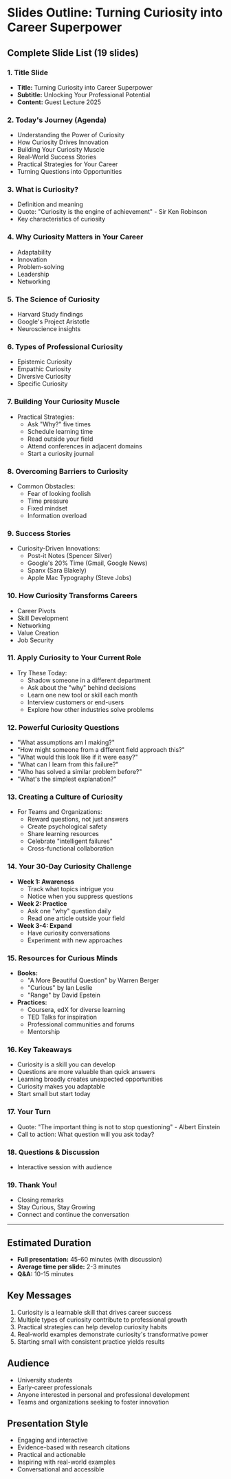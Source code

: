 # Slides Outline: Turning Curiosity into Career Superpower

## Complete Slide List (19 slides)

### 1. Title Slide
- **Title:** Turning Curiosity into Career Superpower
- **Subtitle:** Unlocking Your Professional Potential
- **Content:** Guest Lecture 2025

### 2. Today's Journey (Agenda)
- Understanding the Power of Curiosity
- How Curiosity Drives Innovation
- Building Your Curiosity Muscle
- Real-World Success Stories
- Practical Strategies for Your Career
- Turning Questions into Opportunities

### 3. What is Curiosity?
- Definition and meaning
- Quote: "Curiosity is the engine of achievement" - Sir Ken Robinson
- Key characteristics of curiosity

### 4. Why Curiosity Matters in Your Career
- Adaptability
- Innovation
- Problem-solving
- Leadership
- Networking

### 5. The Science of Curiosity
- Harvard Study findings
- Google's Project Aristotle
- Neuroscience insights

### 6. Types of Professional Curiosity
- Epistemic Curiosity
- Empathic Curiosity
- Diversive Curiosity
- Specific Curiosity

### 7. Building Your Curiosity Muscle
- Practical Strategies:
  - Ask "Why?" five times
  - Schedule learning time
  - Read outside your field
  - Attend conferences in adjacent domains
  - Start a curiosity journal

### 8. Overcoming Barriers to Curiosity
- Common Obstacles:
  - Fear of looking foolish
  - Time pressure
  - Fixed mindset
  - Information overload

### 9. Success Stories
- Curiosity-Driven Innovations:
  - Post-it Notes (Spencer Silver)
  - Google's 20% Time (Gmail, Google News)
  - Spanx (Sara Blakely)
  - Apple Mac Typography (Steve Jobs)

### 10. How Curiosity Transforms Careers
- Career Pivots
- Skill Development
- Networking
- Value Creation
- Job Security

### 11. Apply Curiosity to Your Current Role
- Try These Today:
  - Shadow someone in a different department
  - Ask about the "why" behind decisions
  - Learn one new tool or skill each month
  - Interview customers or end-users
  - Explore how other industries solve problems

### 12. Powerful Curiosity Questions
- "What assumptions am I making?"
- "How might someone from a different field approach this?"
- "What would this look like if it were easy?"
- "What can I learn from this failure?"
- "Who has solved a similar problem before?"
- "What's the simplest explanation?"

### 13. Creating a Culture of Curiosity
- For Teams and Organizations:
  - Reward questions, not just answers
  - Create psychological safety
  - Share learning resources
  - Celebrate "intelligent failures"
  - Cross-functional collaboration

### 14. Your 30-Day Curiosity Challenge
- **Week 1: Awareness**
  - Track what topics intrigue you
  - Notice when you suppress questions
- **Week 2: Practice**
  - Ask one "why" question daily
  - Read one article outside your field
- **Week 3-4: Expand**
  - Have curiosity conversations
  - Experiment with new approaches

### 15. Resources for Curious Minds
- **Books:**
  - "A More Beautiful Question" by Warren Berger
  - "Curious" by Ian Leslie
  - "Range" by David Epstein
- **Practices:**
  - Coursera, edX for diverse learning
  - TED Talks for inspiration
  - Professional communities and forums
  - Mentorship

### 16. Key Takeaways
- Curiosity is a skill you can develop
- Questions are more valuable than quick answers
- Learning broadly creates unexpected opportunities
- Curiosity makes you adaptable
- Start small but start today

### 17. Your Turn
- Quote: "The important thing is not to stop questioning" - Albert Einstein
- Call to action: What question will you ask today?

### 18. Questions & Discussion
- Interactive session with audience

### 19. Thank You!
- Closing remarks
- Stay Curious, Stay Growing
- Connect and continue the conversation

---

## Estimated Duration
- **Full presentation:** 45-60 minutes (with discussion)
- **Average time per slide:** 2-3 minutes
- **Q&A:** 10-15 minutes

## Key Messages
1. Curiosity is a learnable skill that drives career success
2. Multiple types of curiosity contribute to professional growth
3. Practical strategies can help develop curiosity habits
4. Real-world examples demonstrate curiosity's transformative power
5. Starting small with consistent practice yields results

## Audience
- University students
- Early-career professionals
- Anyone interested in personal and professional development
- Teams and organizations seeking to foster innovation

## Presentation Style
- Engaging and interactive
- Evidence-based with research citations
- Practical and actionable
- Inspiring with real-world examples
- Conversational and accessible

